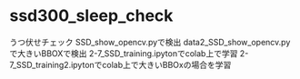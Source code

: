 # ssd300_sleep_check
うつ伏せチェック
SSD_show_opencv.pyで検出
data2_SSD_show_opencv.pyで大きいBBOXで検出
2-7_SSD_training.ipytonでcolab上で学習
2-7_SSD_training2.ipytonでcolab上で大きいBBOxの場合を学習
